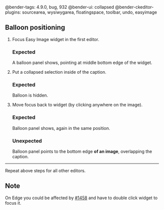 @bender-tags: 4.9.0, bug, 932
@bender-ui: collapsed
@bender-ckeditor-plugins: sourcearea, wysiwygarea, floatingspace, toolbar, undo, easyimage

## Balloon positioning

1. Focus Easy Image widget in the first editor.
	### Expected

	A balloon panel shows, pointing at middle bottom edge of the widget.
1. Put a collapsed selection inside of the caption.
	### Expected

	Balloon is hidden.
1. Move focus back to widget (by clicking anywhere on the image).
	### Expected

	Balloon panel shows, again in the same position.

	### Unexpected

	Balloon panel points to the bottom edge **of an image**, overlapping the caption.

---

Repeat above steps for all other editors.

## Note

On Edge you could be affected by [#1458](https://github.com/ckeditor/ckeditor-dev/issues/1458) and have to double click widget to focus it.
